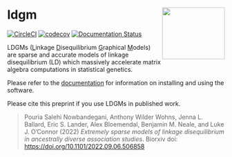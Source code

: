 # ldgm <img align="right" width="145" height="120" src="https://github.com/awohns/ldgm/blob/main/docs/ldgm_logo.png">
[![CircleCI](https://circleci.com/gh/awohns/ldgm.svg?style=svg)](https://circleci.com/gh/awohns/ldgm)
[![codecov](https://codecov.io/gh/awohns/ldgm/branch/main/graph/badge.svg?token=2I8PxyDm8A)](https://codecov.io/gh/awohns/ldgm)
[![Documentation Status](https://readthedocs.org/projects/ldgm/badge/?version=latest)](https://ldgm.readthedocs.io/en/latest/?badge=latest)

LDGMs (<ins>L</ins>inkage <ins>D</ins>isequilibrium <ins>G</ins>raphical <ins>M</ins>odels) are sparse and accurate models of linkage disequilibrium (LD) which massively accelerate matrix algebra computations in statistical genetics.

Please refer to the [documentation](https://ldgm.readthedocs.io/en/latest/) for information on installing and using the software.

Please cite this preprint if you use LDGMs in published work.
> Pouria Salehi Nowbandegani, Anthony Wilder Wohns, Jenna L. Ballard, Eric S. Lander, Alex Bloemendal, Benjamin M. Neale, and Luke J. O’Connor (2022) _Extremely sparse models of linkage disequilibrium in ancestrally diverse association studies_. Biorxiv doi: https://doi.org/10.1101/2022.09.06.506858
